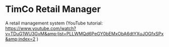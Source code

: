 # TimCo Retail Manager
A retail management system (YouTube tutorial: https://www.youtube.com/watch?v=TDuG1WU3GvM&amp;list=PLLWMQd6PeGY0bEMxObA6dtYXuJOGfxSPx&amp;index=2 )
